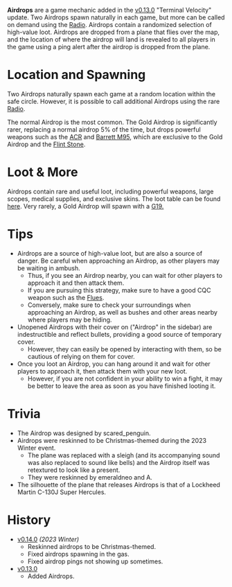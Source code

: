 **Airdrops** are a game mechanic added in the [v0.13.0](https://github.com/HasangerGames/suroi/releases/tag/v0.13.0) "Terminal Velocity" update. Two Airdrops spawn naturally in each game, but more can be called on demand using the [Radio](/weapons/guns/radio). Airdrops contain a randomized selection of high-value loot. Airdrops are dropped from a plane that flies over the map, and the location of where the airdrop will land is revealed to all players in the game using a ping alert after the airdrop is dropped from the plane.

# Location and Spawning

Two Airdrops naturally spawn each game at a random location within the safe circle. However, it is possible to call additional Airdrops using the rare [Radio](/weapons/guns/radio).

The normal Airdrop is the most common. The Gold Airdrop is significantly rarer, replacing a normal airdrop 5% of the time, but drops powerful weapons such as the [ACR](/weapons/guns/acr) and [Barrett M95](/weapons/guns/barrett_m95), which are exclusive to the Gold Airdrop and the [Flint Stone](/obstacles/flint_stone).

# Loot & More

Airdrops contain rare and useful loot, including powerful weapons, large scopes, medical supplies, and exclusive skins. The loot table can be found [here](/loot#airdrop_crate). Very rarely, a Gold Airdrop will spawn with a [G19.](/weapons/guns/g19)

# Tips

- Airdrops are a source of high-value loot, but are also a source of danger. Be careful when approaching an Airdrop, as other players may be waiting in ambush.
  - Thus, if you see an Airdrop nearby, you can wait for other players to approach it and then attack them.
  - If you are pursuing this strategy, make sure to have a good CQC weapon such as the [Flues](/weapons/guns/flues).
  - Conversely, make sure to check your surroundings when approaching an Airdrop, as well as bushes and other areas nearby where players may be hiding.
- Unopened Airdrops with their cover on ("Airdrop" in the sidebar) are indestructible and reflect bullets, providing a good source of temporary cover.
  - However, they can easily be opened by interacting with them, so be cautious of relying on them for cover.
- Once you loot an Airdrop, you can hang around it and wait for other players to approach it, then attack them with your new loot.
  - However, if you are not confident in your ability to win a fight, it may be better to leave the area as soon as you have finished looting it.

# Trivia

- The Airdrop was designed by scared_penguin.
- Airdrops were reskinned to be Christmas-themed during the 2023 Winter event.
  - The plane was replaced with a sleigh (and its accompanying sound was also replaced to sound like bells) and the Airdrop itself was retextured to look like a present.
  - They were reskinned by emeraldneo and A.
- The silhouette of the plane that releases Airdrops is that of a Lockheed Martin C-130J Super Hercules.

# History

- [v0.14.0](https://github.com/HasangerGames/suroi/releases/tag/v0.14.0) _(2023 Winter)_
  - Reskinned airdrops to be Christmas-themed.
  - Fixed airdrops spawning in the gas.
  - Fixed airdrop pings not showing up sometimes.
- [v0.13.0](https://github.com/HasangerGames/suroi/releases/tag/v0.13.0)
  - Added Airdrops.

